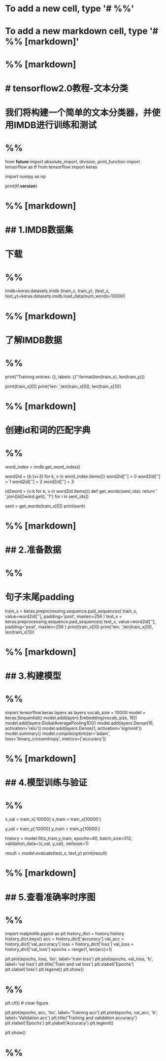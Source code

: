 # To add a new cell, type '# %%'
# To add a new markdown cell, type '# %% [markdown]'
# %% [markdown]
# # tensorflow2.0教程-文本分类
# 
# 我们将构建一个简单的文本分类器，并使用IMDB进行训练和测试

# %%
from __future__ import absolute_import, division, print_function
import tensorflow as tf
from tensorflow import keras

import numpy as np

print(tf.__version__)

# %% [markdown]
# ## 1.IMDB数据集
# 
# 下载

# %%
imdb=keras.datasets.imdb
(train_x, train_y), (test_x, text_y)=keras.datasets.imdb.load_data(num_words=10000)

# %% [markdown]
# 了解IMDB数据

# %%
print("Training entries: {}, labels: {}".format(len(train_x), len(train_y)))

print(train_x[0])
print('len: ',len(train_x[0]), len(train_x[1]))

# %% [markdown]
# 创建id和词的匹配字典

# %%
word_index = imdb.get_word_index()

word2id = {k:(v+3) for k, v in word_index.items()}
word2id['<PAD>'] = 0
word2id['<START>'] = 1
word2id['<UNK>'] = 2
word2id['<UNUSED>'] = 3

id2word = {v:k for k, v in word2id.items()}
def get_words(sent_ids):
    return ' '.join([id2word.get(i, '?') for i in sent_ids])

sent = get_words(train_x[0])
print(sent)

# %% [markdown]
# ## 2.准备数据

# %%
# 句子末尾padding
train_x = keras.preprocessing.sequence.pad_sequences(
    train_x, value=word2id['<PAD>'],
    padding='post', maxlen=256
)
test_x = keras.preprocessing.sequence.pad_sequences(
    test_x, value=word2id['<PAD>'],
    padding='post', maxlen=256
)
print(train_x[0])
print('len: ',len(train_x[0]), len(train_x[1]))

# %% [markdown]
# ## 3.构建模型

# %%
import tensorflow.keras.layers as layers
vocab_size = 10000
model = keras.Sequential()
model.add(layers.Embedding(vocab_size, 16))
model.add(layers.GlobalAveragePooling1D())
model.add(layers.Dense(16, activation='relu'))
model.add(layers.Dense(1, activation='sigmoid'))
model.summary()
model.compile(optimizer='adam',
             loss='binary_crossentropy',
             metrics=['accuracy'])

# %% [markdown]
# ## 4.模型训练与验证

# %%
x_val = train_x[:10000]
x_train = train_x[10000:]

y_val = train_y[:10000]
y_train = train_y[10000:]

history = model.fit(x_train,y_train,
                   epochs=40, batch_size=512,
                   validation_data=(x_val, y_val),
                   verbose=1)

result = model.evaluate(test_x, text_y)
print(result)

# %% [markdown]
# 
# ## 5.查看准确率时序图

# %%
import matplotlib.pyplot as plt
history_dict = history.history
history_dict.keys()
acc = history_dict['accuracy']
val_acc = history_dict['val_accuracy']
loss = history_dict['loss']
val_loss = history_dict['val_loss']
epochs = range(1, len(acc)+1)

plt.plot(epochs, loss, 'bo', label='train loss')
plt.plot(epochs, val_loss, 'b', label='val loss')
plt.title('Train and val loss')
plt.xlabel('Epochs')
plt.xlabel('loss')
plt.legend()
plt.show()


# %%
plt.clf()   # clear figure

plt.plot(epochs, acc, 'bo', label='Training acc')
plt.plot(epochs, val_acc, 'b', label='Validation acc')
plt.title('Training and validation accuracy')
plt.xlabel('Epochs')
plt.ylabel('Accuracy')
plt.legend()

plt.show()


# %%


